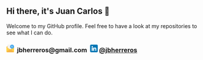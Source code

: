 ## Hi there, it's Juan Carlos 👋

Welcome to my GitHub profile. Feel free to have a look at my repositories to see what I can do.

<h3><img src="email.png" width="20" height="20"> &nbsp;jbherreros@gmail.com&nbsp;
<img src="linkedin.png" width="20" height="20">&nbsp;<a href="https://www.linkedin.com/in/jbherreros/">@jbherreros</a></h3>
</center>
